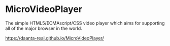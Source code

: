 # MicroVideoPlayer
The simple HTML5/ECMAscript/CSS video player which aims for supporting all of the major browser in the world.

https://daanta-real.github.io/MicroVideoPlayer/
